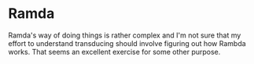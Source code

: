 # Ramda

Ramda's way of doing things is rather complex and I'm not sure that my effort to understand transducing should involve figuring out how Rambda works. That seems an excellent exercise for some other purpose.